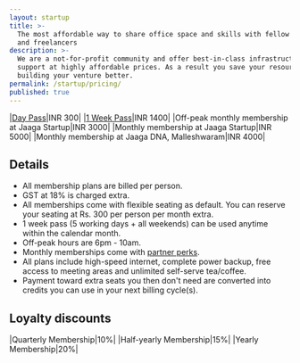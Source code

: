 ```yaml
---
layout: startup
title: >-
  The most affordable way to share office space and skills with fellow startups
  and freelancers
description: >-
  We are a not-for-profit community and offer best-in-class infrastructure and
  support at highly affordable prices. As a result you save your resources for
  building your venture better.
permalink: /startup/pricing/
published: true
---
```



|[Day Pass][instamojo-coworking]|INR 300|
|[1 Week Pass][instamojo-coworking]|INR 1400|
|Off-peak monthly membership at Jaaga Startup|INR 3000|
|Monthly membership at Jaaga Startup|INR 5000|
|Monthly membership at Jaaga DNA, Malleshwaram|INR 4000|


## Details

- All membership plans are billed per person.
- GST at 18% is charged extra.
- All memberships come with flexible seating as default. You can reserve your seating at Rs. 300 per person per month extra.
- 1 week pass (5 working days + all weekends) can be used anytime within the calendar month.
- Off-peak hours are 6pm - 10am.
- Monthly memberships come with [partner perks][partner-perks].
- All plans include high-speed internet, complete power backup, free access to meeting areas and unlimited self-serve tea/coffee.
- Payment toward extra seats you then don't need are converted into credits you can use in your next billing cycle(s).

## Loyalty discounts

|Quarterly Membership|10%|
|Half-yearly Membership|15%|
|Yearly Membership|20%|


[partner-perks]: http://startup.jaaga.in/coworking-benefits/ "Coworking benefits at Jaaga"
[instamojo-coworking]: https://www.instamojo.com/jaagastartup/jaaga-coworking-membership/ "Buy your Jaaga Coworking Membership on Instamojo"
[startup-coworking-evenings]: https://subscriptions.zoho.com/subscribe/e4a9a3f037b6855dd1e922dcdc9d29b86a2bba0f6b053217afe8ded60e8a6aa6/cowork-friendly "1 Month - All Evenings - Coworking at Jaaga"
[startup-coworking-flexible]: https://subscriptions.zoho.com/subscribe/e4a9a3f037b6855dd1e922dcdc9d29b86a2bba0f6b053217afe8ded60e8a6aa6/cowork-flexible "1 Month Flexible Coworking at Jaaga"
[startup-coworking-dedicated]: https://subscriptions.zoho.com/subscribe/e4a9a3f037b6855dd1e922dcdc9d29b86a2bba0f6b053217afe8ded60e8a6aa6/cowork-steady "1 Month Dedicated Coworking at Jaaga"
[dna-coworking-flexible]: https://subscriptions.zoho.com/subscribe/e4a9a3f037b6855dd1e922dcdc9d29b86a2bba0f6b053217afe8ded60e8a6aa6/flexible-dna-coworking "1 Month Flexible Coworking at Jaaga DNA"
